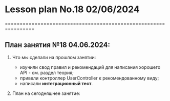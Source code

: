 # Lesson plan No.18 02/06/2024


================================================================

## План занятия №18 04.06.2024:

1. Что мы сделали на прошлом занятии:
    - изучили свод правил и рекомендаций для написания хорошего API - см. раздел теория;
    - привели контроллер UserController к рекомендованному виду;
    - написали **интеграционный тест**.


2. План на сегодняшнее занятие:








